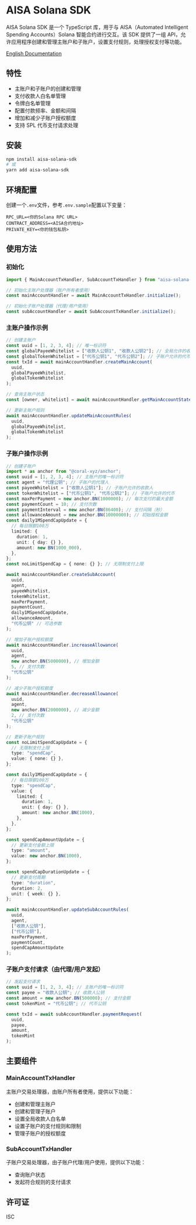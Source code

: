 # AISA Solana SDK

AISA Solana SDK 是一个 TypeScript 库，用于与 AISA（Automated Intelligent Spending Accounts）Solana 智能合约进行交互。该 SDK 提供了一组 API，允许应用程序创建和管理主账户和子账户，设置支付规则，处理授权支付等功能。

[English Documentation](./README.md)

## 特性

- 主账户和子账户的创建和管理
- 支付收款人白名单管理
- 令牌白名单管理
- 配置付款频率、金额和间隔
- 增加和减少子账户授权额度
- 支持 SPL 代币支付请求处理

## 安装

```bash
npm install aisa-solana-sdk
# 或
yarn add aisa-solana-sdk
```

## 环境配置

创建一个`.env`文件，参考`.env.sample`配置以下变量：

```
RPC_URL=<你的Solana RPC URL>
CONTRACT_ADDRESS=<AISA合约地址>
PRIVATE_KEY=<你的钱包私钥>
```

## 使用方法

### 初始化

```typescript
import { MainAccountTxHandler, SubAccountTxHandler } from "aisa-solana-sdk";

// 初始化主账户处理器（账户所有者使用）
const mainAccountHandler = await MainAccountTxHandler.initialize();

// 初始化子账户处理器（代理/用户使用）
const subAccountHandler = await SubAccountTxHandler.initialize();
```

### 主账户操作示例

```typescript
// 创建主账户
const uuid = [1, 2, 3, 4]; // 唯一标识符
const globalPayeeWhitelist = ["收款人公钥1", "收款人公钥2"]; // 全局允许的收款人列表
const globalTokenWhitelist = ["代币公钥1", "代币公钥2"]; // 子账户允许的代币列表
const txId = await mainAccountHandler.createMainAccount(
  uuid,
  globalPayeeWhitelist,
  globalTokenWhitelist
);

// 查询主账户状态
const [owner, whitelist] = await mainAccountHandler.getMainAccountState(uuid);

// 更新主账户规则
await mainAccountHandler.updateMainAccountRules(
  uuid,
  globalPayeeWhitelist,
  globalTokenWhitelist
);
```

### 子账户操作示例

```typescript
// 创建子账户
import * as anchor from "@coral-xyz/anchor";
const uuid = [1, 2, 3, 4]; // 主账户的唯一标识符
const agent = "代理公钥"; // 子账户的代理人
const payeeWhitelist = ["收款人公钥1"]; // 子账户允许的收款人
const tokenWhitelist = ["代币公钥1", "代币公钥2"]; // 子账户允许的代币
const maxPerPayment = new anchor.BN(1000000); // 每次支付的最大金额
const paymentCount = 10; // 支付次数
const paymentInterval = new anchor.BN(86400); // 支付间隔（秒）
const allowanceAmount = new anchor.BN(10000000); // 初始授权金额
const daily1MSpendCapUpdate = {
  // 每日限额100万
  limited: {
    duration: 1,
    unit: { day: {} },
    amount: new BN(1000_000),
  },
};
const noLimitSpendCap = { none: {} }; // 无限制支付上限

await mainAccountHandler.createSubAccount(
  uuid,
  agent,
  payeeWhitelist,
  tokenWhitelist,
  maxPerPayment,
  paymentCount,
  daily1MSpendCapUpdate,
  allowanceAmount,
  "代币公钥" // 可选参数
);

// 增加子账户授权额度
await mainAccountHandler.increaseAllowance(
  uuid,
  agent,
  new anchor.BN(5000000), // 增加金额
  5, // 支付次数
  "代币公钥"
);

// 减少子账户授权额度
await mainAccountHandler.decreaseAllowance(
  uuid,
  agent,
  new anchor.BN(2000000), // 减少金额
  2, // 支付次数
  "代币公钥"
);

// 更新子账户规则
const noLimitSpendCapUpdate = {
  // 无限制支付上限
  type: "spendCap",
  value: { none: {} },
};

const daily1MSpendCapUpdate = {
  // 每日限额100万
  type: "spendCap",
  value: {
    limited: {
      duration: 1,
      unit: { day: {} },
      amount: new anchor.BN(1000),
    },
  },
};

const spendCapAmountUpdate = {
  // 更新支付金额上限
  type: "amount",
  value: new anchor.BN(1000),
};

const spendCapDurationUpdate = {
  // 更新支付周期
  type: "duration",
  duration: 2,
  unit: { week: {} },
};

await mainAccountHandler.updateSubAccountRules(
  uuid,
  agent,
  ["收款人公钥"],
  ["代币公钥"],
  maxPerPayment,
  paymentCount,
  spendCapAmountUpdate
);
```

### 子账户支付请求（由代理/用户发起）

```typescript
// 发起支付请求
const uuid = [1, 2, 3, 4]; // 主账户的唯一标识符
const payee = "收款人公钥"; // 收款人公钥
const amount = new anchor.BN(500000); // 支付金额
const tokenMint = "代币公钥"; // 代币公钥

const txId = await subAccountHandler.paymentRequest(
  uuid,
  payee,
  amount,
  tokenMint
);
```

## 主要组件

### MainAccountTxHandler

主账户交易处理器，由账户所有者使用，提供以下功能：

- 创建和管理主账户
- 创建和管理子账户
- 设置全局收款人白名单
- 设置子账户的支付规则和限制
- 管理子账户的授权额度

### SubAccountTxHandler

子账户交易处理器，由子账户代理/用户使用，提供以下功能：

- 查询账户状态
- 发起符合规则的支付请求

## 许可证

ISC
